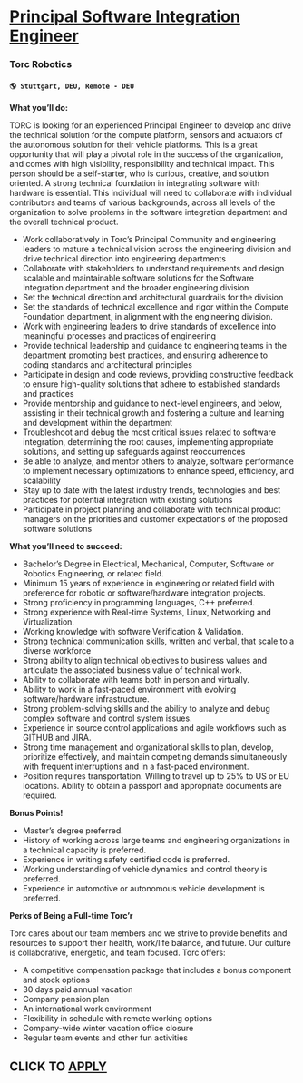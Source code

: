 # [Principal Software Integration Engineer](https://www.remotewlb.com/apply/principal-software-integration-engineer)  
### Torc Robotics  
#### `🌎 Stuttgart, DEU, Remote - DEU`  

**What you’ll do:**

TORC is looking for an experienced Principal Engineer to develop and drive the technical solution for the compute platform, sensors and actuators of the autonomous solution for their vehicle platforms. This is a great opportunity that will play a pivotal role in the success of the organization, and comes with high visibility, responsibility and technical impact. This person should be a self-starter, who is curious, creative, and solution oriented. A strong technical foundation in integrating software with hardware is essential. This individual will need to collaborate with individual contributors and teams of various backgrounds, across all levels of the organization to solve problems in the software integration department and the overall technical product.

  * Work collaboratively in Torc’s Principal Community and engineering leaders to mature a technical vision across the engineering division and drive technical direction into engineering departments
  * Collaborate with stakeholders to understand requirements and design scalable and maintainable software solutions for the Software Integration department and the broader engineering division
  * Set the technical direction and architectural guardrails for the division
  * Set the standards of technical excellence and rigor within the Compute Foundation department, in alignment with the engineering division.
  * Work with engineering leaders to drive standards of excellence into meaningful processes and practices of engineering
  * Provide technical leadership and guidance to engineering teams in the department promoting best practices, and ensuring adherence to coding standards and architectural principles
  * Participate in design and code reviews, providing constructive feedback to ensure high-quality solutions that adhere to established standards and practices
  * Provide mentorship and guidance to next-level engineers, and below, assisting in their technical growth and fostering a culture and learning and development within the department
  * Troubleshoot and debug the most critical issues related to software integration, determining the root causes, implementing appropriate solutions, and setting up safeguards against reoccurrences
  * Be able to analyze, and mentor others to analyze, software performance to implement necessary optimizations to enhance speed, efficiency, and scalability
  * Stay up to date with the latest industry trends, technologies and best practices for potential integration with existing solutions
  * Participate in project planning and collaborate with technical product managers on the priorities and customer expectations of the proposed software solutions 

**What you’ll need to succeed:**

  * Bachelor’s Degree in Electrical, Mechanical, Computer, Software or Robotics Engineering, or related field.
  * Minimum 15 years of experience in engineering or related field with preference for robotic or software/hardware integration projects.
  * Strong proficiency in programming languages, C++ preferred.
  * Strong experience with Real-time Systems, Linux, Networking and Virtualization.
  * Working knowledge with software Verification & Validation.
  * Strong technical communication skills, written and verbal, that scale to a diverse workforce
  * Strong ability to align technical objectives to business values and articulate the associated business value of technical work.
  * Ability to collaborate with teams both in person and virtually.
  * Ability to work in a fast-paced environment with evolving software/hardware infrastructure.
  * Strong problem-solving skills and the ability to analyze and debug complex software and control system issues.
  * Experience in source control applications and agile workflows such as GITHUB and JIRA.
  * Strong time management and organizational skills to plan, develop, prioritize effectively, and maintain competing demands simultaneously with frequent interruptions and in a fast-paced environment.
  * Position requires transportation. Willing to travel up to 25% to US or EU locations. Ability to obtain a passport and appropriate documents are required.

**Bonus Points!**

  * Master’s degree preferred.
  * History of working across large teams and engineering organizations in a technical capacity is preferred.
  * Experience in writing safety certified code is preferred.
  * Working understanding of vehicle dynamics and control theory is preferred.
  * Experience in automotive or autonomous vehicle development is preferred.

**Perks of Being a Full-time Torc’r**

Torc cares about our team members and we strive to provide benefits and resources to support their health, work/life balance, and future. Our culture is collaborative, energetic, and team focused. Torc offers:

  * A competitive compensation package that includes a bonus component and stock options
  * 30 days paid annual vacation
  * Company pension plan
  * An international work environment
  * Flexibility in schedule with remote working options
  * Company-wide winter vacation office closure 
  * Regular team events and other fun activities

  
## CLICK TO [APPLY](https://www.remotewlb.com/apply/principal-software-integration-engineer)


